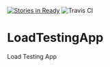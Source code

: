 [![Stories in Ready](https://badge.waffle.io/QuattroSquadra/LoadTestingApp.png?label=ready&title=Ready)](https://waffle.io/QuattroSquadra/LoadTestingApp)  ![Travis CI](https://travis-ci.org/Auklets/LoadTestingApp.svg?branch=master)
# LoadTestingApp
Load Testing App
